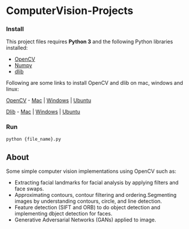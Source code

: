 # ComputerVision-Projects 

### Install

This project files requires **Python 3** and the following Python libraries installed:

- [OpenCV](https://opencv.org/)
- [Numpy](http://numpy.org/)
- [dlib](https://github.com/davisking/dlib)

Following are some links to install OpenCV and dlib on mac, windows and linux:


[OpenCV](https://github.com/opencv/opencv) - [Mac](https://www.learnopencv.com/install-opencv3-on-macos/) | [Windows](https://www.learnopencv.com/install-opencv3-on-windows/) | [Ubuntu](https://www.learnopencv.com/install-opencv3-on-ubuntu/)


[Dlib](https://github.com/davisking/dlib) -   [Mac](https://www.learnopencv.com/install-dlib-on-macos/) | [Windows](https://www.learnopencv.com/install-dlib-on-windows/) | [Ubuntu](https://www.pyimagesearch.com/2017/03/27/how-to-install-dlib/)


### Run

```bash
python {file_name}.py
```  

## About

Some simple computer vision implementations using OpenCV such as:

- Extracting facial landmarks for facial analysis by applying filters and face swaps.
- Approximating contours, contour filtering and ordering.Segmenting images by understanding contours, circle, and line detection.
- Feature detection (SIFT and ORB) to do object detection and implementing dbject detection for faces.
- Generative Adversarial Networks (GANs) applied to image.
